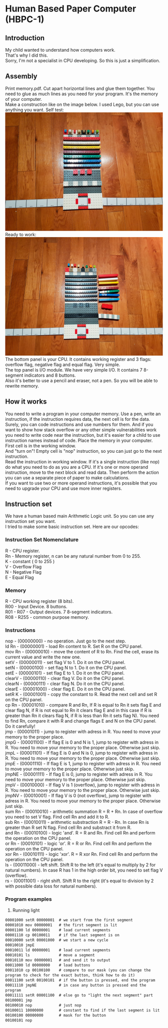 # Human Based Paper Computer (HBPC-1)

## Introduction

My child wanted to understand how computers work.  
That's why I did this.  
Sorry, I'm not a specialist in CPU developing. So this is just a simplification.  

## Assembly

Print memory.pdf. Cut apart horizontal lines and glue them together. You need to glue as much lines as you need for your program. It's the memory of your computer.  
Make a construction like on the image below.
I used Lego, but you can use anything you want.
Self test:  
![alt Human Based Paper Computer - 1: Self Test](https://raw.githubusercontent.com/DKurilo/hbpc/master/HBPC-1-self-test.jpg)
Ready to work:  
![alt Human Based Paper Computer - 1: Ready to work](https://raw.githubusercontent.com/DKurilo/hbpc/master/HBPC-1-ready-to-work.jpg)
The bottom panel is your CPU. It contains working register and 3 flags: overflow flag, negative flag and equal flag. Very simple.  
The top panel is I/O module. We have very simple I/O. It contains 7 8-segment indicators and 8 buttons.  
Also it's better to use a pencil and eraser, not a pen. So you will be able to rewrite memory.  

## How it works

You need to write a program in your computer memory. Use a pen, write an instruction, if the instruction requires data, the next cell is for the data.  
Surely, you can code instructions and use numbers for them. And if you want to show how stack overflow or any other simple vulnerabilities work you need to write code near the instruction, but it's easier for a child to use instruction names instead of code.
Place the memory in your computer. First cell is in the working window.  
And "turn on"!
Empty cell is "nop" instruction, so you can just go to the next instruction.  
Read the instruction in working window. If it's a single instruction (like nop) do what you need to do as you are a CPU. If it's one or more operand instruction, move to the next block and read data. Then perform the action you can use a separate piece of paper to make calculations.  
If you want to use two or more operand instructions, it's possible that you need to upgrade your CPU and use more inner registers.  

## Instruction set

We have a human based main Arithmetic Logic unit. So you can use any instruction set you want.  
I tried to make some basic instruction set. Here are our opcodes:  

### Instruction Set Nomenclature

R - CPU register.  
Rn - Memory register, n can be any natural number from 0 to 255.  
K - constant ( 0 to 255 )  
V - Overflow Flag  
N - Negative Flag  
E - Equal Flag  

### Memory

R - CPU working register (8 bits).  
R00 - Input Device. 8 buttons.  
R01 - R07 - Output devices. 7 8-segment indicators.  
R08 - R255 - common purpose memory.  

### Instructions
nop - (00000000) - no operation. Just go to the next step.  
ld Rn - (00000001) - load Rn content to R. Set R on the CPU panel.  
mov Rn - (00000010) - move the content of R to Rn. Find the cell, erase its current value and write the new one.  
setV - (00000011) - set flag V to 1. Do it on the CPU panel.  
setN - (00000100) - set flag N to 1. Do it on the CPU panel.  
setE - (00000101) - set flag E to 1. Do it on the CPU panel.  
clearV - (00000110) - clear flag V. Do it on the CPU panel.  
clearN - (00000111) - clear flag N. Do it on the CPU panel.  
clearE - (00001000) - clear flag E. Do it on the CPU panel.  
setR K - (00001001) - copy the constant to R. Read the next cell and set R on the CPU panel.  
cp Rn - (00001010) - compare R and Rn, If R is equal to Rn it sets flag E and clear flag N, if R is not equal to Rn it clears flag E and in this case if R is greater than Rn it clears flag N, if R is less than Rn it sets flag N). You need to find Rn, compare it with R and change flags E and N on the CPU panel. Do it carefully!  
jmp - (00001011) - jump to register with adress in R. You need to move your memory to the proper place.  
jmpG - (00001100) - If flag E is 0 and N is 1, jump to register with adress in R. You need to move your memory to the proper place. Otherwise just skip.  
jmpL - (00001101) - If flag E is 0 and N is 0, jump to register with adress in R. You need to move your memory to the proper place. Otherwise just skip.  
jmpE - (00001110) - If flag E is 1, jump to register with adress in R. You need to move your memory to the proper place. Otherwise just skip.  
jmpNE - (00001111) - If flag E is 0, jump to register with adress in R. You need to move your memory to the proper place. Otherwise just skip.  
jmpV - (00010000) - If flag V is 1 (overflow), jump to register with adress in R. You need to move your memory to the proper place. Otherwise just skip.  
jmpNV - (00010001) - If flag V is 0 (not overflow), jump to register with adress in R. You need to move your memory to the proper place. Otherwise just skip.  
sum Rn - (00010010) - arithmetic summation R = R + Rn. In case of overflow you need to set V flag. Find cell Rn and add it to R.   
sub Rn - (00010011) - arithmetic substraction R = R - Rn. In case Rn is greater than R set N flag. Find cell Rn and substract it from R.  
and Rn - (00010100) - logic 'and'. R = R and Rn. Find cell Rn and perform the operation on the CPU panel.  
or Rn - (00010101) - logic 'or'. R = R or Rn. Find cell Rn and perform the operation on the CPU panel.  
xor Rn - (00010111) - logic 'xor'. R = R xor Rn. Find cell Rn and perform the operation on the CPU panel.  
ls - (00011000) - left shift. Shift R to the left (it's equal to multiply by 2 for natural numbers). In case R has 1 in the high order bit, you need to set flag V (overflow).  
rs - (00011001) - right shift. Shift R to the right (it's equal to division by 2 with possible data loss for natural numbers).  


### Program examples

1. Running light

```
00001000 setR 00000001  # we start from the first segment  
00001010 mov 00000001   # the first segment is lit  
00001100 ld 00000001    # load current segments  
00001110 cp 00100011    # if the last segment is on  
00010000 setR 00001000  # we start a new cycle  
00010010 jmpE  
00010011 ld 00000001    # load current segments  
00010101 ls             # move a segment  
00010110 mov 00000001   # and send it to output  
00011000 ld 00000000    # load buttons  
00011010 cp 00100100    # compare to our mask (you can change the program to check for the exact button, think how to do it)  
00011100 setR 00100101  # if the button is pressed, end the program  
00011110 jmpNE          # in case any button is pressed end the program  
00011111 setR 00001100  # else go to "light the next segment" part  
00100001 jmp  
00100010 nop            # just nop  
00100011 10000000       # constant to find if the last segment is lit  
00100100 00000000       # mask for the button  
00100101 nop  
```
